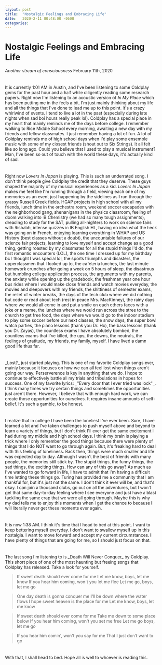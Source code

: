 ```yaml
---
layout: post
title:  "Nostalgic Feelings and Embracing Life"
date:   2020-2-11 00:48:00 -0600
categories: 
---
```


# Nostalgic Feelings and Embracing Life
_Another stream of consciousness_
February 11th, 2020
<hr style="height:10px; visibility:hidden;" />

It is currently 1:01 AM in Austin, and I've been listening to some Coldplay gems for the past hour and a half while diligently reading some research papers. Right now I'm listening to an acoustic version of _In My Place_ which has been putting me in the feels a bit. I'm just mainly thinking about my life and all the things that I've done to lead me up to this point. It's a crazy whirlwind of events. I tend to live a lot in the past (especially during late nights when sad boi hours really peak lol). Coldplay has a special place in my heart that mainly reminds me of the days before college. I remember walking to Rice Middle School every morning, awaiting a new day with my friends and fellow classmates. I just remember having a lot of fun. A lot of Coldplay reminds me of high school days when I'd play some ensemble music with some of my closest friends (shout out to Six Strings). It all felt like so long ago. Could you believe that I used to play a musical instrument? Man, I've been so out of touch with the world these days, it's actually kind of sad.

<hr style="height:10px; visibility:hidden;" />

Right now _Lovers In Japan_ is playing. This is such an underrated song. I don't think people give Coldplay the credit that they deserve. These guys shaped the majority of my musical experiences as a kid. _Lovers In Japan_ makes me feel like I'm running through a field, viewing each one of my memories as an event just happening by the sidelines as I run through the grassy Russell Creek fields. HGAP projects in high school with all my friends, lunch time in the orchestra room, weekend soccer escapades with the neighborhood gang, shenanigans in the physics classroom, feeling of doom walking into IB Chemistry (we had so many tough assignments), dreading to study for the SAT, pulling all-nighters to work on science fairs with Rishabh, intense quizzes in IB English HL, having no idea what the heck was going on in French, enjoying learning everything in WHAP and US History (best classes without a doubt), the uncountable failures of our science fair projects, learning to love myself and accept change as a good thing, getting roasted by my classmates for all the stupid things I'd do, the first romantic encounters (LOL), the one time I dressed up for my birthday bc I thought I was special lol, the sports triumphs and disasters, the upperclassmen that I looked up to, the cafeteria lunches, the last minute homework crunches after going a week on 5 hours of sleep, the disastrous but humbling college application process, the arguments with my parents, the anxiety while opening up the gradebook, the freshman year one hour bus rides where I would make close friends and watch movies everyday, the movies and sleepovers with my friends, the shittiness of semester exams, the relief of winter breaks, the days of the tech club where we did nothing but code or read about tech (rest in peace Mrs. MacKinney), the rainy days where we would all come in and put a smile on each others faces with a joke or a meme, the lunches where we would run across the stree to the church to get free food, the days where we would go to the indoor stadium to play some soccer before our next classes, the snow days, the super bowl watch parties, the piano lessons (thank you Dr. Ho), the bass lessons (thank you Dr. Zayas), the countless exams I have absolutely bombed, the countless exams that I've killed, the ups, the downs, the neutrals, the feelings of gratitude, my friends, my family, myself. I have lived a damn good life thus far.

<hr style="height:10px; visibility:hidden;" />
_Lost?_ just started playing. This is one of my favorite Coldplay songs ever, mainly because it focuses on how we can all feel lost when things aren't going our way. Perserverence is key in anything that we do. I hope to continue to effectively battle all my trials and tribulations in hopes for success. One of my favorite lyrics: _"Every door that I ever tried was lock"_. I think many times we try certain things and sometimes the opportunities just aren't there. However, I believe that with enough hard work, we can create those opportunities for ourselves. It requires insane amounts of self-belief. It's such a gamble, to be honest. 

<hr style="height:10px; visibility:hidden;" />
I realize that in college I have been the loneliest I've ever been. Sure, I have learned a lot and I've taken challenges to push myself above and beyond to learn a variety of things, but I don't think I'll ever get the same excitement I had during my middle and high school days. I think my brain is playing a trick where I only remember the good things because there were plenty of things that I do NOT want to go through again. But, it's freaking hard to deal with this feeling of loneliness. Back then, things were much smaller and life was expected day to day. Although I wasn't the best of friends with many people, the memories still stick by. The stupid things, the funny things, the sad things, the exciting things. How can any of this go away? As much as I've wanted to go forward in life, I have to admit that I'm having a difficult time letting these things go. Turing has provided me a community that I am thankful for, but it's just not the same. I don't think it ever will be, and that's okay. I can join a thousand clubs, go out on all the adventures, but I won't get that same day-to-day feeling where I see everyone and just have a blast tackling the same crap that we were all going through. Maybe this is why my dad tells me to enjoy this moments when I get the chance to because I will literally never get these moments ever again.


<hr style="height:10px; visibility:hidden;" />
It is now 1:38 AM. I think it's time that I head to bed at this point. I want to keep bettering myself everyday. I don't want to swallow myself up in this nostalgia. I want to move forward and accept my current circumstances. I have plenty of things that are going for me, so I should just focus on that. 

<hr style="height:10px; visibility:hidden;" />
The last song I'm listening to is _Death Will Never Conquer_ by Coldplay. This short piece of one of the most haunting but freeing songs that Coldplay has released. Take a look for yourself.

>If sweet death should ever come for me
>Let me know, boys, let me know
>If you hear him coming, won't you let me flee
>Let me go, boys, let me go

>One day death is gonna conquer me
>I'll be down where the water flows
>I hope sweet heaven is the place for me
>Let me know, boys, let me know

>If sweet death should ever come for me
>Take me down to some place below
>If you hear him coming, won't you set me free
>Let me go boys, let me go

>If you hear him comin', won't you say for me
>That I just don't want to go


<hr style="height:10px; visibility:hidden;" />
With that, I shall head to bed. Hope all is well to whoever is reading this.